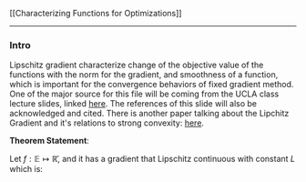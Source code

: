 [[Characterizing Functions for Optimizations]]


---
### **Intro**

Lipschitz gradient characterize change of the objective value of the functions with the norm for the gradient, and smoothness of a function, which is important for the convergence behaviors of fixed gradient method. One of the major source for this file will be coming from the UCLA class lecture slides, linked [here](http://www.seas.ucla.edu/~vandenbe/236C/lectures/gradient.pdf#page14). The references of this slide will also be acknowledged and cited. There is another paper talking about the Lipchitz Gradient and it's relations to strong convexity: [here](https://arxiv.org/abs/1803.06573). 

**Theorem Statement**: 

Let $f: \mathbb E \mapsto \mathbb{\bar R}$, and it has a gradient that Lipschitz continuous with constant $L$ which is: 







